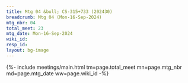 ```yaml
---
title: Mtg 04 &bull; CS-315+733 (202430)
breadcrumb: Mtg 04 (Mon-16-Sep-2024)
mtg_nbr: 04
total_meet: 23
mtg_date: Mon-16-Sep-2024
wiki_id: 
resp_id: 
layout: bg-image
---
```


{%- include meetings/main.html
    tm=page.total_meet
    mn=page.mtg_nbr
    md=page.mtg_date
    ww=page.wiki_id
-%}
